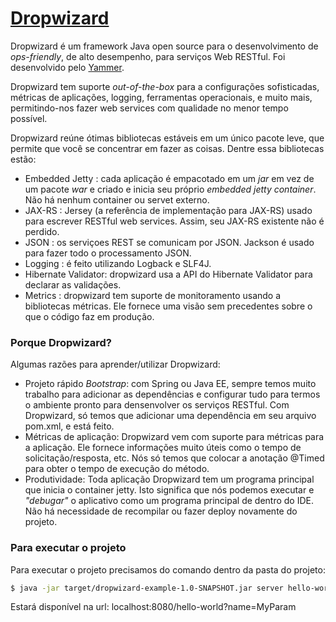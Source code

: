 # [Dropwizard](http://www.dropwizard.io/0.9.2/docs/)

Dropwizard é um framework Java open source para o desenvolvimento de *ops-friendly*, de alto desempenho, para serviços Web RESTful. Foi desenvolvido pelo [Yammer](https://www.yammer.com/).

Dropwizard tem suporte *out-of-the-box* para a configurações sofisticadas, métricas de aplicações, logging, ferramentas operacionais, e muito mais, permitindo-nos fazer web services com qualidade no menor tempo possível.

Dropwizard reúne ótimas bibliotecas estáveis em um único pacote leve, que permite que você se concentrar em fazer as coisas. Dentre essa bibliotecas estão:
 - Embedded Jetty : cada aplicação é empacotado em um *jar* em vez de um pacote *war* e criado e inicia seu próprio *embedded jetty container*. Não há nenhum container ou servet externo. 
 - JAX-RS : Jersey (a referência de implementação para JAX-RS) usado para escrever RESTful web services. Assim, seu JAX-RS existente não é perdido.
 - JSON : os serviçoes REST se comunicam por JSON. Jackson é usado para fazer todo o processamento JSON.
 - Logging : é feito utilizando Logback e SLF4J.
 - Hibernate Validator: dropwizard usa a API do Hibernate Validator para declarar as validações.
 - Metrics : dropwizard tem suporte de monitoramento usando a bibliotecas métricas.  Ele fornece uma visão sem precedentes sobre o que o código faz em produção.

### Porque Dropwizard?

Algumas razões para aprender/utilizar Dropwizard:
 - Projeto rápido *Bootstrap*: com Spring ou Java EE, sempre temos muito trabalho para adicionar as dependências e configurar tudo para termos o ambiente pronto para densenvolver os serviços RESTful. Com Dropwizard, só temos que adicionar uma dependência em seu arquivo pom.xml, e está feito.
 - Métricas de aplicação: Dropwizard vem com suporte para métricas para a aplicação. Ele fornece informações muito úteis como o tempo de solicitação/resposta, etc. Nós só temos que colocar a anotação @Timed para obter o tempo de execução do método.
 - Produtividade: Toda aplicação Dropwizard tem um programa principal que inicia o container jetty. Isto significa que nós podemos executar e *"debugar"* o aplicativo como um programa principal de dentro do IDE. Não há necessidade de recompilar ou fazer deploy novamente do projeto.
 
### Para executar o projeto

Para executar o projeto precisamos do comando dentro da pasta do projeto:

```sh
$ java -jar target/dropwizard-example-1.0-SNAPSHOT.jar server hello-world.yml
```

Estará disponível na url: localhost:8080/hello-world?name=MyParam
